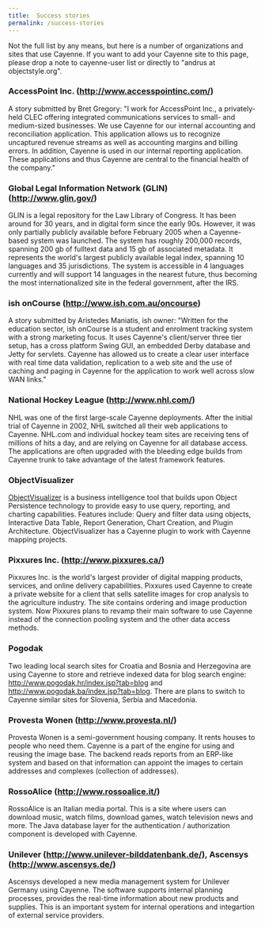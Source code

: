 ```yaml
---
title:  Success stories
permalink: /success-stories
---
```


Not the full list by any means, but here is a number of organizations and
sites that use Cayenne. If you want to add your Cayenne site to this page,
please drop a note to cayenne-user list or directly to "andrus at
objectstyle.org".

<a name="Successstories-AccessPointInc.(http://www.accesspointinc.com/)"></a>
### AccessPoint Inc. (<http://www.accesspointinc.com/>)

A story submitted by Bret Gregory: "I work for AccessPoint Inc., a
privately-held CLEC offering integrated communications services to small-
and medium-sized businesses. We use Cayenne for our internal accounting and
reconciliation application. This application allows us to recognize
uncaptured revenue streams as well as accounting margins and billing
errors. In addition, Cayenne is used in our internal reporting application.
These applications and thus Cayenne are central to the financial health of
the company."

<a name="Successstories-GlobalLegalInformationNetwork(GLIN)(http://www.glin.gov/)"></a>
### Global Legal Information Network (GLIN) (<http://www.glin.gov/>)

GLIN is a legal repository for the Law Library of Congress. It has been
around for 30 years, and in digital form since the early 90s. However, it
was only partially publicly available before February 2005 when a
Cayenne-based system was launched. The system has roughly 200,000 records,
spanning 200 gb of fulltext data and 15 gb of associated metadata. It
represents the world's largest publicly available legal index, spanning 10
languages and 35 jurisdictions. The system is accessible in 4 languages
currently and will support 14 languages in the nearest future, thus
becoming the most internationalized site in the federal government, after
the IRS.

<a name="Successstories-ishonCourse(http://www.ish.com.au/oncourse)"></a>
### ish onCourse (<http://www.ish.com.au/oncourse>)

A story submitted by Aristedes Maniatis, ish owner: "Written for the
education sector, ish onCourse is a student and enrolment tracking system
with a strong marketing focus. It uses Cayenne's client/server three tier
setup, has a cross platform Swing GUI, an embedded Derby database and Jetty
for servlets. Cayenne has allowed us to create a clear user interface with
real time data validation, replication to a web site and the use of caching
and paging in Cayenne for the application to work well across slow WAN
links."

<a name="Successstories-NationalHockeyLeague(http://www.nhl.com/)"></a>
### National Hockey League (<http://www.nhl.com/>)

NHL was one of the first large-scale Cayenne deployments. After the initial
trial of Cayenne in 2002, NHL switched all their web applications to
Cayenne. NHL.com and individual hockey team sites are receiving tens of
millions of hits a day, and are relying on Cayenne for all database access.
The applications are often upgraded with the bleeding edge builds from
Cayenne trunk to take advantage of the latest framework features.

<a name="Successstories-ObjectVisualizer"></a>
### ObjectVisualizer

[ObjectVisualizer](http://oreports.com/index.php?option=com_content&task=view&id=20&Itemid=35)
 is a business intelligence tool that builds upon Object Persistence
technology to provide easy to use query, reporting, and charting
capabilities. Features include: Query and filter data using objects,
Interactive Data Table, Report Generation, Chart Creation, and Plugin
Architecture. ObjectVisualizer has a Cayenne plugin to work with Cayenne
mapping projects.

<a name="Successstories-PixxuresInc.(http://www.pixxures.ca/)"></a>
### Pixxures Inc. (<http://www.pixxures.ca/>)

Pixxures Inc. is the world's largest provider of digital mapping products,
services, and online delivery capabilities. Pixxures used Cayenne to create
a private website for a client that sells satellite images for crop
analysis to the agriculture industry. The site contains ordering and image
production system. Now Pixxures plans to revamp their main software to use
Cayenne instead of the connection pooling system and the other data access
methods.

<a name="Successstories-Pogodak"></a>
### Pogodak

Two leading local search sites for Croatia and Bosnia and Herzegovina are
using Cayenne to store and retrieve indexed data for blog search engine:
<http://www.pogodak.hr/index.jsp?tab=blog> and
<http://www.pogodak.ba/index.jsp?tab=blog>. There are plans to switch to
Cayenne similar sites for Slovenia, Serbia and Macedonia.

<a name="Successstories-ProvestaWonen(http://www.provesta.nl/)"></a>
### Provesta Wonen (<http://www.provesta.nl/>)

Provesta Wonen is a semi-government housing company. It rents houses to
people who need them. Cayenne is a part of the engine for using and reusing
the image base. The backend reads reports from an ERP-like system and based
on that information can appoint the images to certain addresses and
complexes (collection of addresses).

<a name="Successstories-RossoAlice(http://www.rossoalice.it/)"></a>
### RossoAlice (<http://www.rossoalice.it/>)

RossoAlice is an Italian media portal. This is a site where users can
download music, watch films, download games, watch television news and
more. The Java database layer for the authentication / authorization
component is developed with Cayenne.

<a name="Successstories-Unilever(http://www.rossoalice.it/)"></a>
### Unilever (<http://www.unilever-bilddatenbank.de/>), Ascensys (<http://www.ascensys.de/>)

Ascensys developed a new media management system for Unilever Germany using
Cayenne. The software supports internal planning processes, provides the
real-time information about new products and supplies. This is an important
system for internal operations and integartion of external service
providers.
